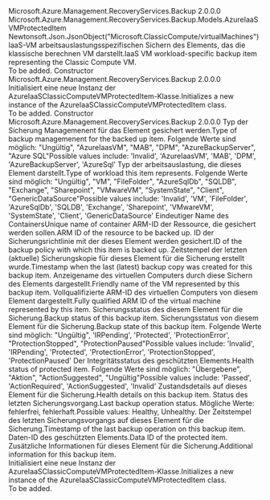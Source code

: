 <Type Name="AzureIaaSClassicComputeVMProtectedItem" FullName="Microsoft.Azure.Management.RecoveryServices.Backup.Models.AzureIaaSClassicComputeVMProtectedItem">
  <TypeSignature Language="C#" Value="public class AzureIaaSClassicComputeVMProtectedItem : Microsoft.Azure.Management.RecoveryServices.Backup.Models.AzureIaaSVMProtectedItem" />
  <TypeSignature Language="ILAsm" Value=".class public auto ansi beforefieldinit AzureIaaSClassicComputeVMProtectedItem extends Microsoft.Azure.Management.RecoveryServices.Backup.Models.AzureIaaSVMProtectedItem" />
  <TypeSignature Language="DocId" Value="T:Microsoft.Azure.Management.RecoveryServices.Backup.Models.AzureIaaSClassicComputeVMProtectedItem" />
  <TypeSignature Language="VB.NET" Value="Public Class AzureIaaSClassicComputeVMProtectedItem&#xA;Inherits AzureIaaSVMProtectedItem" />
  <TypeSignature Language="F#" Value="type AzureIaaSClassicComputeVMProtectedItem = class&#xA;    inherit AzureIaaSVMProtectedItem" />
  <AssemblyInfo>
    <AssemblyName>Microsoft.Azure.Management.RecoveryServices.Backup</AssemblyName>
    <AssemblyVersion>2.0.0.0</AssemblyVersion>
  </AssemblyInfo>
  <Base>
    <BaseTypeName>Microsoft.Azure.Management.RecoveryServices.Backup.Models.AzureIaaSVMProtectedItem</BaseTypeName>
  </Base>
  <Interfaces />
  <Attributes>
    <Attribute>
      <AttributeName>Newtonsoft.Json.JsonObject("Microsoft.ClassicCompute/virtualMachines")</AttributeName>
    </Attribute>
  </Attributes>
  <Docs>
    <summary>
            <span data-ttu-id="68b14-101">IaaS-VM arbeitsauslastungsspezifischen Sichern des Elements, das die klassische berechnen VM darstellt.</span><span class="sxs-lookup"><span data-stu-id="68b14-101">IaaS VM workload-specific backup item representing the Classic Compute VM.</span></span>
            </summary>
    <remarks>To be added.</remarks>
  </Docs>
  <Members>
    <Member MemberName=".ctor">
      <MemberSignature Language="C#" Value="public AzureIaaSClassicComputeVMProtectedItem ();" />
      <MemberSignature Language="ILAsm" Value=".method public hidebysig specialname rtspecialname instance void .ctor() cil managed" />
      <MemberSignature Language="DocId" Value="M:Microsoft.Azure.Management.RecoveryServices.Backup.Models.AzureIaaSClassicComputeVMProtectedItem.#ctor" />
      <MemberSignature Language="VB.NET" Value="Public Sub New ()" />
      <MemberType>Constructor</MemberType>
      <AssemblyInfo>
        <AssemblyName>Microsoft.Azure.Management.RecoveryServices.Backup</AssemblyName>
        <AssemblyVersion>2.0.0.0</AssemblyVersion>
      </AssemblyInfo>
      <Parameters />
      <Docs>
        <summary>
            <span data-ttu-id="68b14-102">Initialisiert eine neue Instanz der AzureIaaSClassicComputeVMProtectedItem-Klasse.</span><span class="sxs-lookup"><span data-stu-id="68b14-102">Initializes a new instance of the AzureIaaSClassicComputeVMProtectedItem class.</span></span>
            </summary>
        <remarks>To be added.</remarks>
      </Docs>
    </Member>
    <Member MemberName=".ctor">
      <MemberSignature Language="C#" Value="public AzureIaaSClassicComputeVMProtectedItem (string backupManagementType = null, string workloadType = null, string containerName = null, string sourceResourceId = null, string policyId = null, Nullable&lt;DateTime&gt; lastRecoveryPoint = null, string friendlyName = null, string virtualMachineId = null, string protectionStatus = null, string protectionState = null, string healthStatus = null, System.Collections.Generic.IList&lt;Microsoft.Azure.Management.RecoveryServices.Backup.Models.AzureIaaSVMHealthDetails&gt; healthDetails = null, string lastBackupStatus = null, Nullable&lt;DateTime&gt; lastBackupTime = null, string protectedItemDataId = null, Microsoft.Azure.Management.RecoveryServices.Backup.Models.AzureIaaSVMProtectedItemExtendedInfo extendedInfo = null);" />
      <MemberSignature Language="ILAsm" Value=".method public hidebysig specialname rtspecialname instance void .ctor(string backupManagementType, string workloadType, string containerName, string sourceResourceId, string policyId, valuetype System.Nullable`1&lt;valuetype System.DateTime&gt; lastRecoveryPoint, string friendlyName, string virtualMachineId, string protectionStatus, string protectionState, string healthStatus, class System.Collections.Generic.IList`1&lt;class Microsoft.Azure.Management.RecoveryServices.Backup.Models.AzureIaaSVMHealthDetails&gt; healthDetails, string lastBackupStatus, valuetype System.Nullable`1&lt;valuetype System.DateTime&gt; lastBackupTime, string protectedItemDataId, class Microsoft.Azure.Management.RecoveryServices.Backup.Models.AzureIaaSVMProtectedItemExtendedInfo extendedInfo) cil managed" />
      <MemberSignature Language="DocId" Value="M:Microsoft.Azure.Management.RecoveryServices.Backup.Models.AzureIaaSClassicComputeVMProtectedItem.#ctor(System.String,System.String,System.String,System.String,System.String,System.Nullable{System.DateTime},System.String,System.String,System.String,System.String,System.String,System.Collections.Generic.IList{Microsoft.Azure.Management.RecoveryServices.Backup.Models.AzureIaaSVMHealthDetails},System.String,System.Nullable{System.DateTime},System.String,Microsoft.Azure.Management.RecoveryServices.Backup.Models.AzureIaaSVMProtectedItemExtendedInfo)" />
      <MemberSignature Language="VB.NET" Value="Public Sub New (Optional backupManagementType As String = null, Optional workloadType As String = null, Optional containerName As String = null, Optional sourceResourceId As String = null, Optional policyId As String = null, Optional lastRecoveryPoint As Nullable(Of DateTime) = null, Optional friendlyName As String = null, Optional virtualMachineId As String = null, Optional protectionStatus As String = null, Optional protectionState As String = null, Optional healthStatus As String = null, Optional healthDetails As IList(Of AzureIaaSVMHealthDetails) = null, Optional lastBackupStatus As String = null, Optional lastBackupTime As Nullable(Of DateTime) = null, Optional protectedItemDataId As String = null, Optional extendedInfo As AzureIaaSVMProtectedItemExtendedInfo = null)" />
      <MemberSignature Language="F#" Value="new Microsoft.Azure.Management.RecoveryServices.Backup.Models.AzureIaaSClassicComputeVMProtectedItem : string * string * string * string * string * Nullable&lt;DateTime&gt; * string * string * string * string * string * System.Collections.Generic.IList&lt;Microsoft.Azure.Management.RecoveryServices.Backup.Models.AzureIaaSVMHealthDetails&gt; * string * Nullable&lt;DateTime&gt; * string * Microsoft.Azure.Management.RecoveryServices.Backup.Models.AzureIaaSVMProtectedItemExtendedInfo -&gt; Microsoft.Azure.Management.RecoveryServices.Backup.Models.AzureIaaSClassicComputeVMProtectedItem" Usage="new Microsoft.Azure.Management.RecoveryServices.Backup.Models.AzureIaaSClassicComputeVMProtectedItem (backupManagementType, workloadType, containerName, sourceResourceId, policyId, lastRecoveryPoint, friendlyName, virtualMachineId, protectionStatus, protectionState, healthStatus, healthDetails, lastBackupStatus, lastBackupTime, protectedItemDataId, extendedInfo)" />
      <MemberType>Constructor</MemberType>
      <AssemblyInfo>
        <AssemblyName>Microsoft.Azure.Management.RecoveryServices.Backup</AssemblyName>
        <AssemblyVersion>2.0.0.0</AssemblyVersion>
      </AssemblyInfo>
      <Parameters>
        <Parameter Name="backupManagementType" Type="System.String" />
        <Parameter Name="workloadType" Type="System.String" />
        <Parameter Name="containerName" Type="System.String" />
        <Parameter Name="sourceResourceId" Type="System.String" />
        <Parameter Name="policyId" Type="System.String" />
        <Parameter Name="lastRecoveryPoint" Type="System.Nullable&lt;System.DateTime&gt;" />
        <Parameter Name="friendlyName" Type="System.String" />
        <Parameter Name="virtualMachineId" Type="System.String" />
        <Parameter Name="protectionStatus" Type="System.String" />
        <Parameter Name="protectionState" Type="System.String" />
        <Parameter Name="healthStatus" Type="System.String" />
        <Parameter Name="healthDetails" Type="System.Collections.Generic.IList&lt;Microsoft.Azure.Management.RecoveryServices.Backup.Models.AzureIaaSVMHealthDetails&gt;" />
        <Parameter Name="lastBackupStatus" Type="System.String" />
        <Parameter Name="lastBackupTime" Type="System.Nullable&lt;System.DateTime&gt;" />
        <Parameter Name="protectedItemDataId" Type="System.String" />
        <Parameter Name="extendedInfo" Type="Microsoft.Azure.Management.RecoveryServices.Backup.Models.AzureIaaSVMProtectedItemExtendedInfo" />
      </Parameters>
      <Docs>
        <param name="backupManagementType"><span data-ttu-id="68b14-103">Typ der Sicherung Managemenent für das Element gesichert werden.</span><span class="sxs-lookup"><span data-stu-id="68b14-103">Type of backup managemenent for the backed up item.</span></span> <span data-ttu-id="68b14-104">Folgende Werte sind möglich: "Ungültig", "AzureIaasVM", "MAB", "DPM", "AzureBackupServer", "Azure SQL"</span><span class="sxs-lookup"><span data-stu-id="68b14-104">Possible values include: 'Invalid', 'AzureIaasVM', 'MAB', 'DPM', 'AzureBackupServer', 'AzureSql'</span></span></param>
        <param name="workloadType"><span data-ttu-id="68b14-105">Typ der arbeitsauslastung, die dieses Element darstellt.</span><span class="sxs-lookup"><span data-stu-id="68b14-105">Type of workload this item represents.</span></span>
            <span data-ttu-id="68b14-106">Folgende Werte sind möglich: "Ungültig", "VM", "FileFolder", "AzureSqlDb", "SQLDB", "Exchange", "Sharepoint", "VMwareVM", "SystemState", "Client", "GenericDataSource"</span><span class="sxs-lookup"><span data-stu-id="68b14-106">Possible values include: 'Invalid', 'VM', 'FileFolder', 'AzureSqlDb', 'SQLDB', 'Exchange', 'Sharepoint', 'VMwareVM', 'SystemState', 'Client', 'GenericDataSource'</span></span></param>
        <param name="containerName"><span data-ttu-id="68b14-107">Eindeutiger Name des Containers</span><span class="sxs-lookup"><span data-stu-id="68b14-107">Unique name of container</span></span></param>
        <param name="sourceResourceId"><span data-ttu-id="68b14-108">ARM-ID der Ressource, die gesichert werden sollen.</span><span class="sxs-lookup"><span data-stu-id="68b14-108">ARM ID of the resource to be backed up.</span></span></param>
        <param name="policyId"><span data-ttu-id="68b14-109">ID der Sicherungsrichtlinie mit der dieses Element werden gesichert.</span><span class="sxs-lookup"><span data-stu-id="68b14-109">ID of the backup policy with which this item is backed up.</span></span></param>
        <param name="lastRecoveryPoint"><span data-ttu-id="68b14-110">Zeitstempel der letzten (aktuelle) Sicherungskopie für dieses Element für die Sicherung erstellt wurde.</span><span class="sxs-lookup"><span data-stu-id="68b14-110">Timestamp when the last (latest) backup copy was created for this backup item.</span></span></param>
        <param name="friendlyName"><span data-ttu-id="68b14-111">Anzeigename des virtuellen Computers durch diese Sichern des Elements dargestellt.</span><span class="sxs-lookup"><span data-stu-id="68b14-111">Friendly name of the VM represented by this backup item.</span></span></param>
        <param name="virtualMachineId"><span data-ttu-id="68b14-112">Vollqualifizierte ARM-ID des virtuellen Computers von diesem Element dargestellt.</span><span class="sxs-lookup"><span data-stu-id="68b14-112">Fully qualified ARM ID of the virtual machine represented by this item.</span></span></param>
        <param name="protectionStatus"><span data-ttu-id="68b14-113">Sicherungsstatus des diesem Element für die Sicherung.</span><span class="sxs-lookup"><span data-stu-id="68b14-113">Backup status of this backup item.</span></span></param>
        <param name="protectionState"><span data-ttu-id="68b14-114">Sicherungsstatus von diesem Element für die Sicherung.</span><span class="sxs-lookup"><span data-stu-id="68b14-114">Backup state of this backup item.</span></span>
            <span data-ttu-id="68b14-115">Folgende Werte sind möglich: "Ungültig", 'IRPending', 'Protected', 'ProtectionError', "ProtectionStopped", "ProtectionPaused"</span><span class="sxs-lookup"><span data-stu-id="68b14-115">Possible values include: 'Invalid', 'IRPending', 'Protected', 'ProtectionError', 'ProtectionStopped', 'ProtectionPaused'</span></span></param>
        <param name="healthStatus"><span data-ttu-id="68b14-116">Der Integritätsstatus des geschützten Elements.</span><span class="sxs-lookup"><span data-stu-id="68b14-116">Health status of protected item.</span></span>
            <span data-ttu-id="68b14-117">Folgende Werte sind möglich: "Übergebene", "Aktion", "ActionSuggested", "Ungültig"</span><span class="sxs-lookup"><span data-stu-id="68b14-117">Possible values include: 'Passed', 'ActionRequired', 'ActionSuggested', 'Invalid'</span></span></param>
        <param name="healthDetails"><span data-ttu-id="68b14-118">Zustandsdetails auf dieses Element für die Sicherung.</span><span class="sxs-lookup"><span data-stu-id="68b14-118">Health details on this backup item.</span></span></param>
        <param name="lastBackupStatus"><span data-ttu-id="68b14-119">Status des letzten Sicherungsvorgang.</span><span class="sxs-lookup"><span data-stu-id="68b14-119">Last backup operation status.</span></span>
            <span data-ttu-id="68b14-120">Mögliche Werte: fehlerfrei, fehlerhaft.</span><span class="sxs-lookup"><span data-stu-id="68b14-120">Possible values: Healthy, Unhealthy.</span></span></param>
        <param name="lastBackupTime"><span data-ttu-id="68b14-121">Der Zeitstempel des letzten Sicherungsvorgangs auf dieses Element für die Sicherung.</span><span class="sxs-lookup"><span data-stu-id="68b14-121">Timestamp of the last backup operation on this backup item.</span></span></param>
        <param name="protectedItemDataId"><span data-ttu-id="68b14-122">Daten-ID des geschützten Elements.</span><span class="sxs-lookup"><span data-stu-id="68b14-122">Data ID of the protected item.</span></span></param>
        <param name="extendedInfo"><span data-ttu-id="68b14-123">Zusätzliche Informationen für dieses Element für die Sicherung.</span><span class="sxs-lookup"><span data-stu-id="68b14-123">Additional information for this backup item.</span></span></param>
        <summary>
            <span data-ttu-id="68b14-124">Initialisiert eine neue Instanz der AzureIaaSClassicComputeVMProtectedItem-Klasse.</span><span class="sxs-lookup"><span data-stu-id="68b14-124">Initializes a new instance of the AzureIaaSClassicComputeVMProtectedItem class.</span></span>
            </summary>
        <remarks>To be added.</remarks>
      </Docs>
    </Member>
  </Members>
</Type>